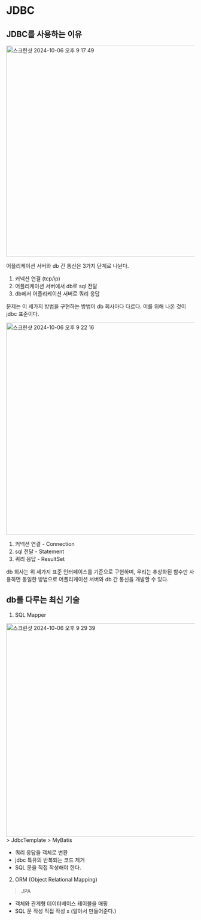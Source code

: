 # JDBC

## JDBC를 사용하는 이유
<img width="562" alt="스크린샷 2024-10-06 오후 9 17 49" src="https://github.com/user-attachments/assets/4d5113f4-b5ce-4037-b884-4f6b43978261">

어플리케이션 서버와 db 간 통신은 3가지 단계로 나뉜다.
1. 커넥션 연결 (tcp/ip)
2. 어플리케이션 서버에서 db로 sql 전달
3. db에서 어플리케이션 서버로 쿼리 응답

문제는 이 세가지 방법을 구현하는 방법이 db 회사마다 다르다. 이를 위해 나온 것이 jdbc 표준이다.

<img width="565" alt="스크린샷 2024-10-06 오후 9 22 16" src="https://github.com/user-attachments/assets/b9e2feb7-edf7-4e42-9953-6b5a2d9be060">

1. 커넥션 연결 - Connection
2. sql 전달 - Statement
3. 쿼리 응답 - ResultSet

db 회사는 위 세가지 표준 인터페이스를 기준으로 구현하며, 우리는 추상화된 함수만 사용하면 동일한 방법으로 어플리케이션 서버와 db 간 통신을 개발할 수 있다.

## db를 다루는 최신 기술

1. SQL Mapper

<img width="569" alt="스크린샷 2024-10-06 오후 9 29 39" src="https://github.com/user-attachments/assets/5a2597a5-33c2-4529-9a25-4f4a2bd20122">
> JdbcTemplate
> MyBatis

* 쿼리 응답을 객체로 변환
* jdbc 특유의 반복되는 코드 제거
* SQL 문을 직접 작성해야 한다.

2. ORM (Object Relational Mapping)
> JPA

* 객체와 관계형 데이터베이스 테이블을 매핑
* SQL 문 작성 직접 작성 x (알아서 만들어준다.)
